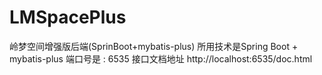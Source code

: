 # LMSpacePlus
岭梦空间增强版后端(SprinBoot+mybatis-plus)
所用技术是Spring Boot + mybatis-plus
端口号是 : 6535
接口文档地址 http://localhost:6535/doc.html
